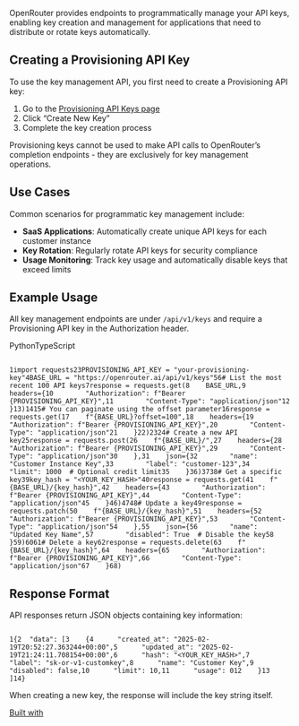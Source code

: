 OpenRouter provides endpoints to programmatically manage your API keys, enabling key creation and management for applications that need to distribute or rotate keys automatically.

## Creating a Provisioning API Key

To use the key management API, you first need to create a Provisioning API key:

1. Go to the [Provisioning API Keys page](https://openrouter.ai/settings/provisioning-keys)
2. Click “Create New Key”
3. Complete the key creation process

Provisioning keys cannot be used to make API calls to OpenRouter’s completion endpoints - they are exclusively for key management operations.

## Use Cases

Common scenarios for programmatic key management include:

- **SaaS Applications**: Automatically create unique API keys for each customer instance
- **Key Rotation**: Regularly rotate API keys for security compliance
- **Usage Monitoring**: Track key usage and automatically disable keys that exceed limits

## Example Usage

All key management endpoints are under `/api/v1/keys` and require a Provisioning API key in the Authorization header.

PythonTypeScript

```code-block text-sm

1import requests23PROVISIONING_API_KEY = "your-provisioning-key"4BASE_URL = "https://openrouter.ai/api/v1/keys"56# List the most recent 100 API keys7response = requests.get(8    BASE_URL,9    headers={10        "Authorization": f"Bearer {PROVISIONING_API_KEY}",11        "Content-Type": "application/json"12    }13)1415# You can paginate using the offset parameter16response = requests.get(17    f"{BASE_URL}?offset=100",18    headers={19        "Authorization": f"Bearer {PROVISIONING_API_KEY}",20        "Content-Type": "application/json"21    }22)2324# Create a new API key25response = requests.post(26    f"{BASE_URL}/",27    headers={28        "Authorization": f"Bearer {PROVISIONING_API_KEY}",29        "Content-Type": "application/json"30    },31    json={32        "name": "Customer Instance Key",33        "label": "customer-123",34        "limit": 1000  # Optional credit limit35    }36)3738# Get a specific key39key_hash = "<YOUR_KEY_HASH>"40response = requests.get(41    f"{BASE_URL}/{key_hash}",42    headers={43        "Authorization": f"Bearer {PROVISIONING_API_KEY}",44        "Content-Type": "application/json"45    }46)4748# Update a key49response = requests.patch(50    f"{BASE_URL}/{key_hash}",51    headers={52        "Authorization": f"Bearer {PROVISIONING_API_KEY}",53        "Content-Type": "application/json"54    },55    json={56        "name": "Updated Key Name",57        "disabled": True  # Disable the key58    }59)6061# Delete a key62response = requests.delete(63    f"{BASE_URL}/{key_hash}",64    headers={65        "Authorization": f"Bearer {PROVISIONING_API_KEY}",66        "Content-Type": "application/json"67    }68)

```

## Response Format

API responses return JSON objects containing key information:

```code-block text-sm

1{2  "data": [3    {4      "created_at": "2025-02-19T20:52:27.363244+00:00",5      "updated_at": "2025-02-19T21:24:11.708154+00:00",6      "hash": "<YOUR_KEY_HASH>",7      "label": "sk-or-v1-customkey",8      "name": "Customer Key",9      "disabled": false,10      "limit": 10,11      "usage": 012    }13  ]14}
```

When creating a new key, the response will include the key string itself.

[Built with](https://buildwithfern.com/?utm_campaign=buildWith&utm_medium=docs&utm_source=openrouter.ai)
